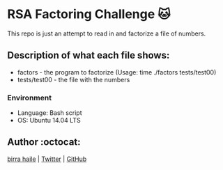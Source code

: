 # RSA Factoring Challenge :cat:
This repo is just an attempt to read in and factorize a file of numbers.

## Description of what each file shows:
* factors - the program to factorize (Usage: time ./factors tests/test00)
* tests/test00 - the file with the numbers
### Environment
* Language: Bash script
* OS: Ubuntu 14.04 LTS

## Author :octocat:

[birra haile](https://www.linkedin.com/in/birrahaile/) | [Twitter](https://twitter.com/birrahaile2) | [GitHub](https://github.com/birrahaile)
